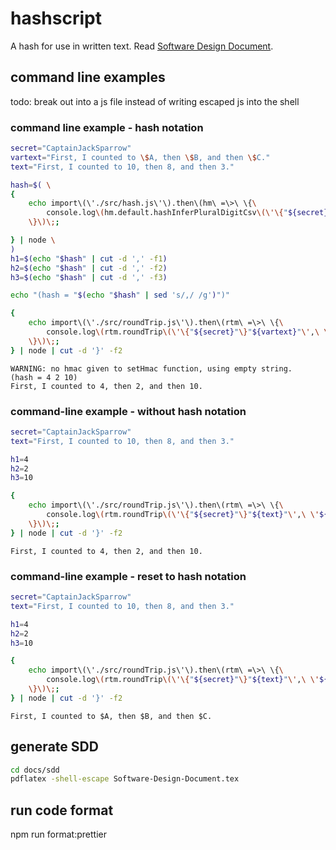 # hashscript
A hash for use in written text. Read [Software Design Document](docs/sdd/Software-Design-Document.pdf).

## command line examples

todo: break out into a js file instead of writing escaped js into the shell

### command line example - hash notation
```sh
secret="CaptainJackSparrow"
vartext="First, I counted to \$A, then \$B, and then \$C."
text="First, I counted to 10, then 8, and then 3."

hash=$( \
{
    echo import\(\'./src/hash.js\'\).then\(hm\ =\>\ \{\
        console.log\(hm.default.hashInferPluralDigitCsv\(\'\{"${secret}"\}\',\'"${vartext}"\'\)\)\;\ \
    \}\)\;;

} | node \
)
h1=$(echo "$hash" | cut -d ',' -f1)
h2=$(echo "$hash" | cut -d ',' -f2)
h3=$(echo "$hash" | cut -d ',' -f3)

echo "(hash = "$(echo "$hash" | sed 's/,/ /g')")"

{
    echo import\(\'./src/roundTrip.js\'\).then\(rtm\ =\>\ \{\
        console.log\(rtm.roundTrip\(\'\{"${secret}"\}"${vartext}"\',\ \'${h1}\ ${h2}\ ${h3}\',\ false\)\)\;\ \
    \}\)\;;
} | node | cut -d '}' -f2
```

```
WARNING: no hmac given to setHmac function, using empty string.
(hash = 4 2 10)
First, I counted to 4, then 2, and then 10.
```

### command-line example - without hash notation

```sh
secret="CaptainJackSparrow"
text="First, I counted to 10, then 8, and then 3."

h1=4
h2=2
h3=10

{
    echo import\(\'./src/roundTrip.js\'\).then\(rtm\ =\>\ \{\
        console.log\(rtm.roundTrip\(\'\{"${secret}"\}"${text}"\',\ \'${h1}\ ${h2}\ ${h3}\',\ false\)\)\;\ \
    \}\)\;;
} | node | cut -d '}' -f2
```

```
First, I counted to 4, then 2, and then 10.
```

### command-line example - reset to hash notation

```sh
secret="CaptainJackSparrow"
text="First, I counted to 10, then 8, and then 3."

h1=4
h2=2
h3=10

{
    echo import\(\'./src/roundTrip.js\'\).then\(rtm\ =\>\ \{\
        console.log\(rtm.roundTrip\(\'\{"${secret}"\}"${text}"\',\ \'${h1}\ ${h2}\ ${h3}\',\ true\)\)\;\ \
    \}\)\;;
} | node | cut -d '}' -f2
```

```
First, I counted to $A, then $B, and then $C.
```


## generate SDD
```sh
cd docs/sdd
pdflatex -shell-escape Software-Design-Document.tex
```

## run code format
npm run format:prettier
